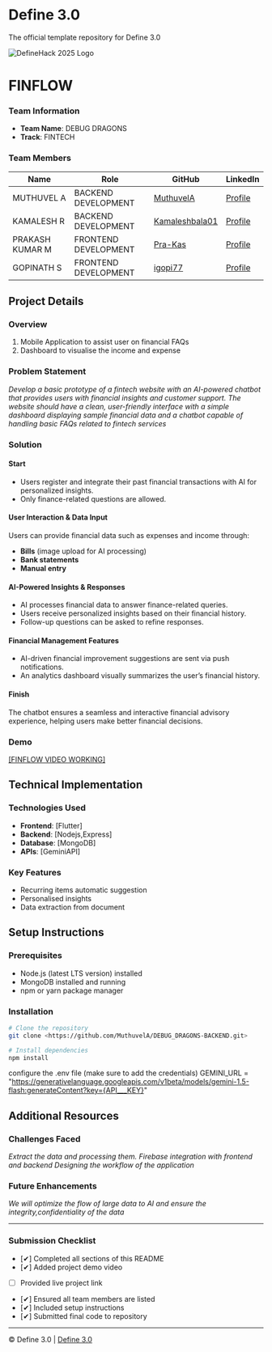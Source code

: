 
# Define 3.0
The official template repository for Define 3.0

![DefineHack 2025 Logo](https://github.com/user-attachments/assets/8173bc16-418e-4912-b500-c6427e4ba4b6)



# FINFLOW

### Team Information
- **Team Name**: DEBUG DRAGONS 
- **Track**: FINTECH

### Team Members
| Name | Role | GitHub | LinkedIn |
|------|------|--------|----------|
| MUTHUVEL A | BACKEND DEVELOPMENT | [MuthuvelA](https://github.com/muthuvela) | [Profile](https://linkedin.com/in/muthuvela) |
| KAMALESH R | BACKEND DEVELOPMENT | [Kamaleshbala01](https://github.com/kamaleshbala01) | [Profile](https://linkedin.com/in/kamaleshbala) |
| PRAKASH KUMAR M | FRONTEND DEVELOPMENT | [Pra-Kas](https://github.com/Pra-kas) | [Profile](https://linkedin.com/in/prakashkumar-m) |
| GOPINATH S | FRONTEND DEVELOPMENT | [igopi77](https://github.com/igopi77) | [Profile](https://linkedin.com/in/gopinath-siva-191a27259) |

## Project Details

### Overview
1. Mobile Application to assist user on financial FAQs
2. Dashboard to visualise the income and expense

### Problem Statement
_Develop a basic prototype of a fintech website with an AI-powered chatbot that provides users with financial insights and customer support. The website should have a clean, user-friendly interface with a simple dashboard displaying sample financial data and a chatbot capable of handling basic FAQs related to fintech services_

### Solution

#### Start  
- Users register and integrate their past financial transactions with AI for personalized insights.  
- Only finance-related questions are allowed.  

#### User Interaction & Data Input  
Users can provide financial data such as expenses and income through:  
- **Bills** (image upload for AI processing)  
- **Bank statements**  
- **Manual entry**  

#### AI-Powered Insights & Responses  
- AI processes financial data to answer finance-related queries.  
- Users receive personalized insights based on their financial history.  
- Follow-up questions can be asked to refine responses.  

#### Financial Management Features  
- AI-driven financial improvement suggestions are sent via push notifications.  
- An analytics dashboard visually summarizes the user’s financial history.  

#### Finish  
The chatbot ensures a seamless and interactive financial advisory experience, helping users make better financial decisions.  

### Demo
[[FINFLOW VIDEO WORKING]](https://drive.google.com/file/d/1uRcKkBKNLxH21IUWpV2e9GOCyuQNcYPM/view?usp=sharing)


## Technical Implementation

### Technologies Used
- **Frontend**: [Flutter]
- **Backend**: [Nodejs,Express]
- **Database**: [MongoDB]
- **APIs**: [GeminiAPI]

### Key Features
- Recurring items automatic suggestion
- Personalised insights
- Data extraction from document

## Setup Instructions

### Prerequisites
- Node.js (latest LTS version) installed  
- MongoDB installed and running  
- npm or yarn package manager  

### Installation
```bash
# Clone the repository
git clone <https://github.com/MuthuvelA/DEBUG_DRAGONS-BACKEND.git>

# Install dependencies
npm install

```
configure the .env file (make sure to add the credentials)
GEMINI_URL = "https://generativelanguage.googleapis.com/v1beta/models/gemini-1.5-flash:generateContent?key={API___KEY}"


## Additional Resources


### Challenges Faced
_Extract the data and processing them._
_Firebase integration with frontend and backend_
_Designing the workflow of the application_

### Future Enhancements
_We will optimize the flow of large data to AI and ensure the integrity,confidentiality of the data_


---

### Submission Checklist
- [✔] Completed all sections of this README
- [✔] Added project demo video
- [ ] Provided live project link
- [✔] Ensured all team members are listed
- [✔] Included setup instructions
- [✔] Submitted final code to repository

---

© Define 3.0 | [Define 3.0](https://www.define3.xyz/)
